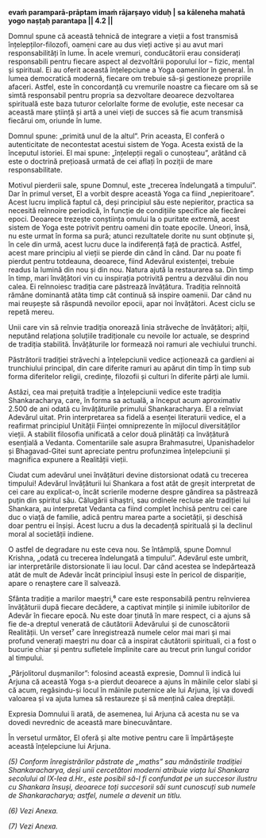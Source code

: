 **evaṁ paramparā-prāptam imaṁ rājarṣayo viduḥ |**
**sa kāleneha mahatā yogo naṣṭaḥ parantapa || 4.2 ||**

Domnul spune că această tehnică de integrare a vieții a fost transmisă înțelepților-filozofi, oameni care au dus vieți active și au avut mari responsabilități în lume. În acele vremuri, conducătorii erau considerați responsabili pentru fiecare aspect al dezvoltării poporului lor – fizic, mental și spiritual. Ei au oferit această înțelepciune a Yoga oamenilor în general. În lumea democratică modernă, fiecare om trebuie să-și gestioneze propriile afaceri. Astfel, este în concordanță cu vremurile noastre ca fiecare om să se simtă responsabil pentru propria sa dezvoltare deoarece dezvoltarea spirituală este baza tuturor celorlalte forme de evoluție, este necesar ca această mare știință și artă a unei vieți de succes să fie acum transmisă fiecărui om, oriunde în lume.

Domnul spune: „primită unul de la altul”. Prin aceasta, El conferă o autenticitate de necontestat acestui sistem de Yoga. Acesta există de la începutul istoriei. El mai spune: „înțelepții regali o cunoșteau”, arătând că este o doctrină prețioasă urmată de cei aflați în poziții de mare responsabilitate.

Motivul pierderii sale, spune Domnul, este „trecerea îndelungată a timpului”. Dar în primul verset, El a vorbit despre această Yoga ca fiind „nepieritoare”. Acest lucru implică faptul că, deși principiul său este nepieritor, practica sa necesită reînnoire periodică, în funcție de condițiile specifice ale fiecǎrei epoci. Deoarece trezește conștiința omului la o puritate extremă, acest sistem de Yoga este potrivit pentru oameni din toate epocile. Uneori, însă, nu este urmat în forma sa pură; atunci rezultatele dorite nu sunt obținute și, în cele din urmă, acest lucru duce la indiferență față de practică. Astfel, acest mare principiu al vieții se pierde din când în când. Dar nu poate fi pierdut pentru totdeauna, deoarece, fiind Adevărul existenței, trebuie readus la lumină din nou și din nou. Natura ajută la restaurarea sa. Din timp în timp, mari învățători vin cu inspirația potrivită pentru a dezvălui din nou calea. Ei reînnoiesc tradiția care păstrează învățătura. Tradiția reînnoită rămâne dominantă atâta timp cât continuă să inspire oamenii. Dar când nu mai reușește să răspundă nevoilor epocii, apar noi învățători. Acest ciclu se repetă mereu.

Unii care vin să reînvie tradiția onorează linia străveche de învățători; alții, neputând relaționa soluțiile tradiționale cu nevoile lor actuale, se desprind de tradiția stabilită. Învățăturile lor formează noi ramuri ale vechiului trunchi.

Păstrătorii tradiției străvechi a înțelepciunii vedice acționează ca gardieni ai trunchiului principal, din care diferite ramuri au apărut din timp în timp sub forma diferitelor religii, credințe, filozofii și culturi în diferite părți ale lumii.

Astăzi, cea mai prețuită tradiție a înțelepciunii vedice este tradiția Shankaracharya, care, în forma sa actuală, a început acum aproximativ 2.500 de ani odată cu învățăturile primului Shankaracharya. El a reînviat Adevărul uitat. Prin interpretarea sa fidelă a esenței literaturii vedice, el a reafirmat principiul Unității Ființei omniprezente în mijlocul diversităților vieții. A stabilit filosofia unificată a celor două plinătăți ca învățătură esențială a Vedanta. Comentariile sale asupra Brahmasutrei, Upanishadelor și Bhagavad-Gitei sunt apreciate pentru profunzimea înțelepciunii și magnifica expunere a Realității vieții.

Ciudat cum adevărul unei învățături devine distorsionat odată cu trecerea timpului! Adevărul învățăturii lui Shankara a fost atât de greșit interpretat de cei care au explicat-o, încât scrierile moderne despre gândirea sa păstrează puțin din spiritul său. Călugării sihaștri, sau ordinele recluse ale tradiției lui Shankara, au interpretat Vedanta ca fiind complet închisă pentru cei care duc o viață de familie, adică pentru marea parte a societății, și deschisă doar pentru ei înșiși. Acest lucru a dus la decadență spirituală și la declinul moral al societății indiene.

O astfel de degradare nu este ceva nou. Se întâmplă, spune Domnul Krishna, „odată cu trecerea îndelungată a timpului”. Adevărul este umbrit, iar interpretările distorsionate îi iau locul. Dar când acestea se îndepărtează atât de mult de Adevăr încât principiul însuși este în pericol de dispariție, apare o renaștere care îl salvează.

Sfânta tradiție a marilor maeștri,⁶ care este responsabilă pentru reînvierea învățăturii după fiecare decădere, a captivat mințile și inimile iubitorilor de Adevăr în fiecare epocă. Nu este doar ținută în mare respect, ci a ajuns să fie de-a dreptul venerată de căutătorii Adevărului și de cunoscătorii Realității. Un verset⁷ care înregistrează numele celor mai mari și mai profund venerați maeștri nu doar că a inspirat căutătorii spirituali, ci a fost o bucurie chiar și pentru sufletele împlinite care au trecut prin lungul coridor al timpului.

„Pârjolitorul dușmanilor”: folosind această expresie, Domnul îi indică lui Arjuna că această Yoga s-a pierdut deoarece a ajuns în mâinile celor slabi și că acum, regăsindu-și locul în mâinile puternice ale lui Arjuna, își va dovedi valoarea și va ajuta lumea să restaureze și să mențină calea dreptății.

Expresia Domnului îi arată, de asemenea, lui Arjuna că acesta nu se va dovedi nevrednic de această mare binecuvântare.

În versetul următor, El oferă și alte motive pentru care îi împărtășește această înțelepciune lui Arjuna.

*(5) Conform înregistrărilor păstrate de „maths” sau mănăstirile tradiției Shankaracharya, deși unii cercetători moderni atribuie viața lui Shankara secolului al IX-lea d.Hr., este posibil să-l fi confundat pe un succesor ilustru cu Shankara însuși, deoarece toți succesorii săi sunt cunoscuți sub numele de Shankaracharya; astfel, numele a devenit un titlu.*

*(6) Vezi Anexa.*

*(7) Vezi Anexa.*

